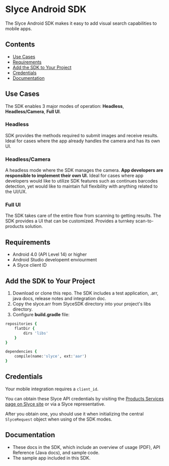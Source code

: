 Slyce Android SDK
==============

The Slyce Android SDK makes it easy to add visual search capabilities to mobile apps.

## Contents

- [Use Cases](#use-cases)
- [Requirements](#requirements)
- [Add the SDK to Your Project](#add-the-sdk-to-your-project)
- [Credentials](#credentials)
- [Documentation](#documentation)

## Use Cases

The SDK enables 3 major modes of operation: **Headless**, **Headless/Camera**, **Full UI**.

### Headless

SDK provides the methods required to submit images and receive results. 
Ideal for cases where the app already handles the camera and has its own UI.

### Headless/Camera

A headless mode where the SDK manages the camera. **App developers are responsible to implement their own UI.** 
Ideal for cases where app developers would like to utilize SDK features such as continues barcodes detection, yet would like to maintain full flexibility with anything related to the UI/UX.

### Full UI

The SDK takes care of the entire flow from scanning to getting results. The SDK provides a UI that can be customized. Provides a turnkey scan-to-products solution.

## Requirements
* Android 4.0 (API Level 14) or higher
* Android Studio developemt enviourment
* A Slyce client ID 

## Add the SDK to Your Project
1. Download or clone this repo. The SDK includes a test application, .arr, java docs, release notes and integration doc.
2. Copy the slyce.arr from SlyceSDK directory into your project's libs directory.
3. Configure **build.gradle** file:
```ruby
repositories {
    flatDir {
        dirs 'libs'
    }
}

dependencies {
    compile(name:'slyce', ext:'aar')
}
```

## Credentials

Your mobile integration requires a `client_id`.

You can obtain these Slyce API credentials by visiting the [Products Services page on Slyce site](http://slyce.it/products-services) or via a Slyce representative.

After you obtain one, you should use it when initializing the central `SlyceRequest` object when using of the SDK modes.

## Documentation

* These docs in the SDK, which include an overview of usage (PDF), API Reference (Java docs), and sample code.
* The sample app included in this SDK.



